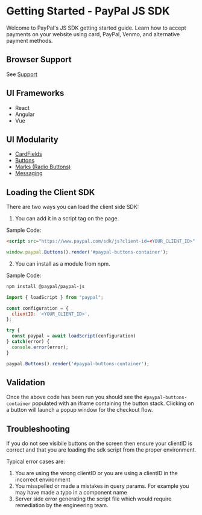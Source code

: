 # Getting Started - PayPal JS SDK

Welcome to PayPal's JS SDK getting started guide. Learn how to accept payments on your website using card, PayPal, Venmo, and alternative payment methods.

## Browser Support

See [Support](./standards/support.md)

## UI Frameworks
 - React
 - Angular
 - Vue

## UI Modularity
- [CardFields](./components/card-fields/index.md)
- [Buttons](./components/buttons/index.md)
- [Marks (Radio Buttons)](./components/marks/index.md)
- [Messaging](./components/messages/index.md)

## Loading the Client SDK

There are two ways you can load the client side SDK:

1. You can add it in a script tag on the page.

Sample Code:
```html
<script src="https://www.paypal.com/sdk/js?client-id=<YOUR_CLIENT_ID>" />
```

```js
window.paypal.Buttons().render('#paypal-buttons-container');
```

2. You can install as a module from npm.

Sample Code:
```sh
npm install @paypal/paypal-js
```

```js
import { loadScript } from "paypal";

const configuration = {
  clientID: '<YOUR_CLIENT_ID>',
};

try {
  const paypal = await loadScript(configuration)
} catch(error) {
  console.error(error);
}

paypal.Buttons().render('#paypal-buttons-container');
```

## Validation
Once the above code has been run you should see the `#paypal-buttons-container` populated with an iframe containing the button stack. Clicking on a button will launch a popup window for the checkout flow.

## Troubleshooting
If you do not see visibile buttons on the screen then ensure your clientID is correct and that you are loading the sdk script from the proper environment.

Typical error cases are:
1. You are using the wrong clientID or you are using a clientID in the incorrect environment
2. You misspelled or made a mistakes in query params. For example you may have made a typo in a component name
3. Server side error generating the script file which would require remediation by the engineering team.

